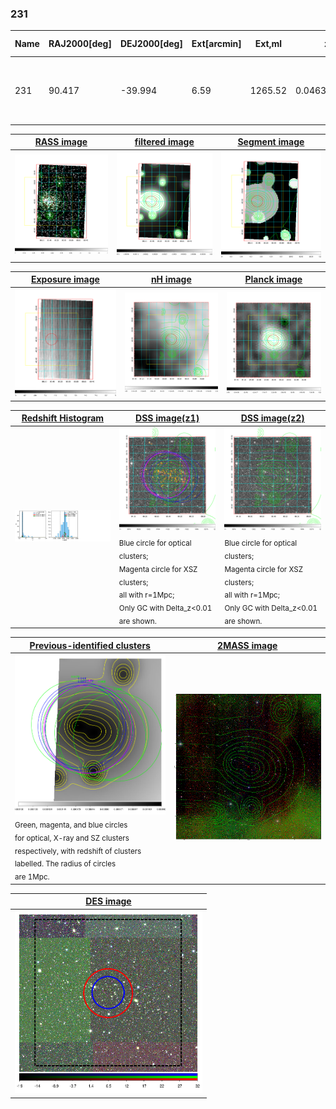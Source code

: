 <div STYLE="page-break-after: always;"></div>

### 231

|Name|RAJ2000[deg]|DEJ2000[deg] |Ext[arcmin]| Ext,ml | z | z_src| C|GC(XSZ,Delta_z<0.01)| GC(OPT,Delta_z<0.01)|GC| R_sig[arcmin] | R500[arcmin] | R500[Mpc]| CRsig[c/s] | CR500[c/s] |L500[1E44 erg/s]|F500[1E-12 erg/s/cm^2]| M500[1E14 Msun]|Tx[keV]|Cnt_sig|Beta|Rc[arcmin]|Comment|Alias|
|---|---|---|---|---|---|------|---|--------|---------|----------|---|---|---|---|---|---|---|---|---|---|---|---|---|---|
|231| 90.417| -39.994| 6.59| 1265.52| 0.0463(0.005)| z1, z_xsz| B| MCXC, PSZ2, Tar, XB| A, N| A, MCXC, N, PSZ2, Tar, W, XB| 25.194| 16.494| 0.900| 0.944(0.048)| 0.893(0.046)| 0.811(0.020)| 16.087(0.401)| 2.16(0.03)| 3.50(0.03)| 800.8| 0.991(-0.014+0.007)| 10.233(-0.192+0.169)| -| k552|

|[RASS image](../image/231/231_img.pdf)|[filtered image](../image/231/231_fil.pdf)|[Segment image](../image/231/231_seg.pdf)|
|-------------------|--------------------|-------------------|
| <img src="../image/231/231_img.png" width="300">  | <img src="../image/231/231_fil.png" width="300">   | <img src="../image/231/231_seg.png" width="300">  |

|[Exposure image](../image/231/231_mex.pdf)| [nH image](../image/231/231_nh.pdf)| [Planck image](../image/231/231_p.pdf)|
|-------------------|--------------------|-------------------|
|<img src="../image/231/231_mex.png" width="300">   | <img src="../image/231/231_nh.png" width="300">    | <img src="../image/231/231_p.png" width="300"> |

|[Redshift Histogram](../image/231/231_zg.pdf) | [DSS image(z1)](../image/231/231_dss_z1.pdf)      |  [DSS image(z2)](../image/231/231_dss_z2.pdf)    |
|-------------------|--------------------|-------------------|
|<img src="../image/231/231_zg.png" width="300"> |<img src="../image/231/231_dss_z1.png" width="300"> <sub><br>Blue circle for optical clusters; <br>Magenta circle for XSZ clusters; <br>all with r=1Mpc; <br>Only GC with Delta_z<0.01 are shown. </sub>| <img src="../image/231/231_dss_z2.png" width="300"><sub><br>Blue circle for optical clusters; <br>Magenta circle for XSZ clusters; <br>all with r=1Mpc; <br>Only GC with Delta_z<0.01 are shown. </sub> |

|[Previous-identified clusters](../image/231/231_gc.pdf) | [2MASS image](../image/231/231_2mass.pdf)      |
|-------------------|-------------------|
|<img src=../image/231/231_gc.png width="300"> <br><sub>Green, magenta, and blue circles <br>for optical, X-ray and SZ clusters <br>respectively, with redshift of clusters <br>labelled. The radius of circles <br>are 1Mpc.</sub>|<img src="../image/231/231_2mass.png" width="300">  |

|[DES image](../image/231/231_des.pdf)   |
|-------------------|
| <img src="../image/231/231_des.png" width="300">  |
